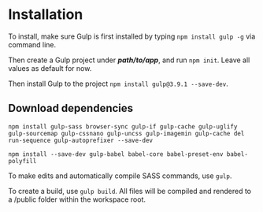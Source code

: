 # Installation
To install, make sure Gulp is first installed by typing `npm install gulp -g` via command line.

Then create a Gulp project under **_path/to/app_**, and run `npm init`.
Leave all values as default for now.

Then install Gulp to the project `npm install gulp@3.9.1 --save-dev`.

## Download dependencies

`npm install gulp-sass browser-sync gulp-if gulp-cache gulp-uglify gulp-sourcemap gulp-cssnano gulp-uncss gulp-imagemin gulp-cache del run-sequence gulp-autoprefixer --save-dev`

`npm install --save-dev gulp-babel babel-core babel-preset-env babel-polyfill`

To make edits and automatically compile SASS commands, use `gulp`.

To create a build, use `gulp build`. All files will be compiled and rendered to a /public folder within the workspace root.